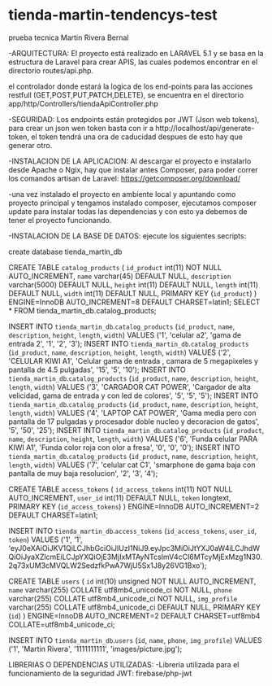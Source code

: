 # tienda-martin-tendencys-test
prueba tecnica Martin Rivera Bernal

-ARQUITECTURA:
 El proyecto está realizado en LARAVEL 5.1 y se basa en la estructura de Laravel para crear APIS, las cuales podemos encontrar en el directorio routes/api.php.
 
 el controlador donde estará la logica de los end-points para las acciones restfull (GET,POST,PUT,PATCH,DELETE), se encuentra en el directorio 
 app/http/Controllers/tiendaApiController.php

-SEGURIDAD:
 Los endpoints están protegidos por JWT (Json web tokens), para crear un json wen token basta con ir a http://localhost/api/generate-token, el token tendrá una ora 
 de caducidad despues de esto hay que generar otro.

-INSTALACION DE LA APLICACION:
 Al descargar el proyecto e instalarlo desde Apache o Ngix, hay que instalar antes Composer, para poder correr los comandos artisan de Laravel: 
 https://getcomposer.org/download/

-una vez instalado el proyecto en ambiente local y apuntando como proyecto principal y tengamos instalado composer, ejecutamos composer update para instalar todas 
 las dependencias y con esto ya debemos de tener el proyecto funcionando.


-INSTALACION DE LA BASE DE DATOS:
ejecute los siguientes secripts:

create database tienda_martin_db

CREATE TABLE `catalog_products` (
  `id_product` int(11) NOT NULL AUTO_INCREMENT,
  `name` varchar(45) DEFAULT NULL,
  `description` varchar(5000) DEFAULT NULL,
  `height` int(11) DEFAULT NULL,
  `length` int(11) DEFAULT NULL,
  `width` int(11) DEFAULT NULL,
  PRIMARY KEY (`id_product`)
) ENGINE=InnoDB AUTO_INCREMENT=8 DEFAULT CHARSET=latin1;
SELECT * FROM tienda_martin_db.catalog_products;

INSERT INTO `tienda_martin_db`.`catalog_products` (`id_product`, `name`, `description`, `height`, `length`, `width`) VALUES ('1', 'celular a2', 'gama de entrada 2', '1', '2', '3');
INSERT INTO `tienda_martin_db`.`catalog_products` (`id_product`, `name`, `description`, `height`, `length`, `width`) VALUES ('2', 'CELULAR KIWI A1', 'Celular gama de entrada , camara de 5 megapixeles y pantalla de 4.5 pulgadas', '15', '5', '10');
INSERT INTO `tienda_martin_db`.`catalog_products` (`id_product`, `name`, `description`, `height`, `length`, `width`) VALUES ('3', 'CARGADOR CAT POWER', 'Cargador de alta velicidad, gama de entrada y con led de colores', '5', '5', '5');
INSERT INTO `tienda_martin_db`.`catalog_products` (`id_product`, `name`, `description`, `height`, `length`, `width`) VALUES ('4', 'LAPTOP CAT POWER', 'Gama media pero con pantalla de 17 pulgadas y procesador doble nucleo y decoracion de gatos', '5', '50', '25');
INSERT INTO `tienda_martin_db`.`catalog_products` (`id_product`, `name`, `description`, `height`, `length`, `width`) VALUES ('6', 'Funda celular PARA KIWI A1', 'Funda color roja con olor a fresa', '0', '0', '0');
INSERT INTO `tienda_martin_db`.`catalog_products` (`id_product`, `name`, `description`, `height`, `length`, `width`) VALUES ('7', 'celular cat C1', 'smarphone de gama baja con pantalla de muy baja resolucion', '2', '3', '4');

CREATE TABLE `access_tokens` (
  `id_access_tokens` int(11) NOT NULL AUTO_INCREMENT,
  `user_id` int(11) DEFAULT NULL,
  `token` longtext,
  PRIMARY KEY (`id_access_tokens`)
) ENGINE=InnoDB AUTO_INCREMENT=2 DEFAULT CHARSET=latin1;

INSERT INTO `tienda_martin_db`.`access_tokens` (`id_access_tokens`, `user_id`, `token`) VALUES ('1', '1', 'eyJ0eXAiOiJKV1QiLCJhbGciOiJIUzI1NiJ9.eyJpc3MiOiJtYXJ0aW4iLCJhdWQiOiJyaXZlcmEiLCJpYXQiOjE3MjIxMTAyNTcsImV4cCI6MTcyMjExMzg1N30.2q73xUM3cMVQLW2SedzfkPwA7WjU5Sx1J8y26VG1Bxo');

CREATE TABLE `users` (
  `id` int(10) unsigned NOT NULL AUTO_INCREMENT,
  `name` varchar(255) COLLATE utf8mb4_unicode_ci NOT NULL,
  `phone` varchar(255) COLLATE utf8mb4_unicode_ci NOT NULL,
  `img_profile` varchar(255) COLLATE utf8mb4_unicode_ci DEFAULT NULL,
  PRIMARY KEY (`id`)
) ENGINE=InnoDB AUTO_INCREMENT=2 DEFAULT CHARSET=utf8mb4 COLLATE=utf8mb4_unicode_ci;

INSERT INTO `tienda_martin_db`.`users` (`id`, `name`, `phone`, `img_profile`) VALUES ('1', 'Martin Rivera', '1111111111', 'images/picture.jpg');




LIBRERIAS O DEPENDENCIAS UTILIZADAS:
-Libreria utilizada para el funcionamiento de la seguridad JWT:  firebase/php-jwt

 
 

 
